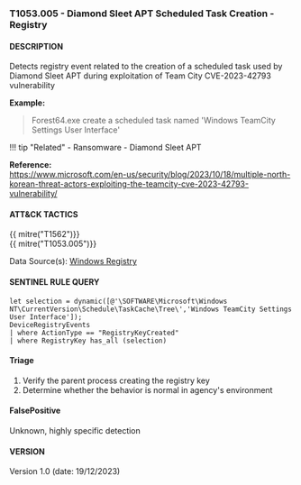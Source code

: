 ### T1053.005 - Diamond Sleet APT Scheduled Task Creation - Registry

#### DESCRIPTION

Detects registry event related to the creation of a scheduled task used by Diamond Sleet APT during exploitation of Team City CVE-2023-42793 vulnerability

**Example:**

> Forest64.exe create a scheduled task named 'Windows TeamCity Settings User Interface'

!!! tip "Related"
    - Ransomware
    - Diamond Sleet APT

**Reference:**\
https://www.microsoft.com/en-us/security/blog/2023/10/18/multiple-north-korean-threat-actors-exploiting-the-teamcity-cve-2023-42793-vulnerability/

#### ATT&CK TACTICS

{{ mitre("T1562")}} <br />
{{ mitre("T1053.005")}}

Data Source(s): [Windows Registry](https://attack.mitre.org/datasources/DS0024/)

#### SENTINEL RULE QUERY

```
let selection = dynamic([@'\SOFTWARE\Microsoft\Windows NT\CurrentVersion\Schedule\TaskCache\Tree\','Windows TeamCity Settings User Interface']);
DeviceRegistryEvents
| where ActionType == "RegistryKeyCreated"
| where RegistryKey has_all (selection) 
```

#### Triage

1. Verify the parent process creating the registry key
1. Determine whether the behavior is normal in agency's environment

#### FalsePositive

Unknown, highly specific detection

#### VERSION

Version 1.0 (date: 19/12/2023)
